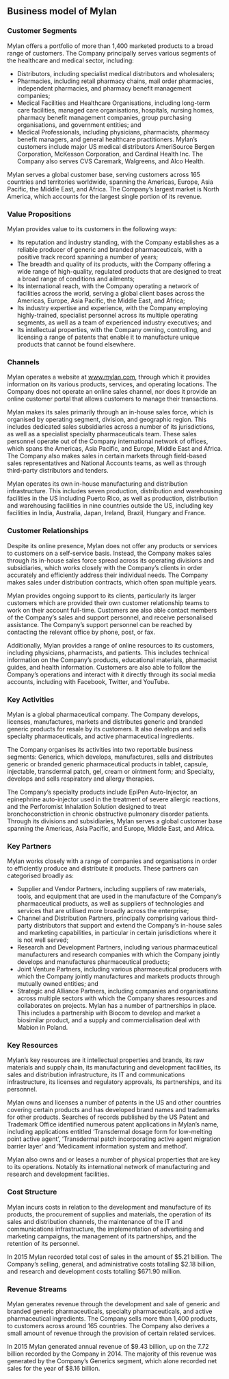 Business model of Mylan
-----------------------

 ### Customer Segments

 Mylan offers a portfolio of more than 1,400 marketed products to a broad range of customers. The Company principally serves various segments of the healthcare and medical sector, including:

  * Distributors, including specialist medical distributors and wholesalers;
 * Pharmacies, including retail pharmacy chains, mail order pharmacies, independent pharmacies, and pharmacy benefit management companies;
 * Medical Facilities and Healthcare Organisations, including long-term care facilities, managed care organisations, hospitals, nursing homes, pharmacy benefit management companies, group purchasing organisations, and government entities; and
 * Medical Professionals, including physicians, pharmacists, pharmacy benefit managers, and general healthcare practitioners.
  Mylan’s customers include major US medical distributors AmeriSource Bergen Corporation, McKesson Corporation, and Cardinal Health Inc. The Company also serves CVS Caremark, Walgreens, and Alco Health.

 Mylan serves a global customer base, serving customers across 165 countries and territories worldwide, spanning the Americas, Europe, Asia Pacific, the Middle East, and Africa. The Company’s largest market is North America, which accounts for the largest single portion of its revenue.

 ### Value Propositions

 Mylan provides value to its customers in the following ways:

  * Its reputation and industry standing, with the Company establishes as a reliable producer of generic and branded pharmaceuticals, with a positive track record spanning a number of years;
 * The breadth and quality of its products, with the Company offering a wide range of high-quality, regulated products that are designed to treat a broad range of conditions and ailments;
 * Its international reach, with the Company operating a network of facilities across the world, serving a global client bases across the Americas, Europe, Asia Pacific, the Middle East, and Africa;
 * Its industry expertise and experience, with the Company employing highly-trained, specialist personnel across its multiple operating segments, as well as a team of experienced industry executives; and
 * Its intellectual properties, with the Company owning, controlling, and licensing a range of patents that enable it to manufacture unique products that cannot be found elsewhere.
  ### Channels

 Mylan operates a website at www.mylan.com, through which it provides information on its various products, services, and operating locations. The Company does not operate an online sales channel, nor does it provide an online customer portal that allows customers to manage their transactions.

 Mylan makes its sales primarily through an in-house sales force, which is organised by operating segment, division, and geographic region. This includes dedicated sales subsidiaries across a number of its jurisdictions, as well as a specialist specialty pharmaceuticals team. These sales personnel operate out of the Company international network of offices, which spans the Americas, Asia Pacific, and Europe, Middle East and Africa. The Company also makes sales in certain markets through field-based sales representatives and National Accounts teams, as well as through third-party distributors and tenders.

 Mylan operates its own in-house manufacturing and distribution infrastructure. This includes seven production, distribution and warehousing facilities in the US including Puerto Rico, as well as production, distribution and warehousing facilities in nine countries outside the US, including key facilities in India, Australia, Japan, Ireland, Brazil, Hungary and France.

 ### Customer Relationships

 Despite its online presence, Mylan does not offer any products or services to customers on a self-service basis. Instead, the Company makes sales through its in-house sales force spread across its operating divisions and subsidiaries, which works closely with the Company’s clients in order accurately and efficiently address their individual needs. The Company makes sales under distribution contracts, which often span multiple years.

 Mylan provides ongoing support to its clients, particularly its larger customers which are provided their own customer relationship teams to work on their account full-time. Customers are also able contact members of the Company’s sales and support personnel, and receive personalised assistance. The Company’s support personnel can be reached by contacting the relevant office by phone, post, or fax.

 Additionally, Mylan provides a range of online resources to its customers, including physicians, pharmacists, and patients. This includes technical information on the Company’s products, educational materials, pharmacist guides, and health information. Customers are also able to follow the Company’s operations and interact with it directly through its social media accounts, including with Facebook, Twitter, and YouTube.

 ### Key Activities

 Mylan is a global pharmaceutical company. The Company develops, licenses, manufactures, markets and distributes generic and branded generic products for resale by its customers. It also develops and sells specialty pharmaceuticals, and active pharmaceutical ingredients.

 The Company organises its activities into two reportable business segments: Generics, which develops, manufactures, sells and distributes generic or branded generic pharmaceutical products in tablet, capsule, injectable, transdermal patch, gel, cream or ointment form; and Specialty, develops and sells respiratory and allergy therapies.

 The Company’s specialty products include EpiPen Auto-Injector, an epinephrine auto-injector used in the treatment of severe allergic reactions, and the Perforomist Inhalation Solution designed to treat bronchoconstriction in chronic obstructive pulmonary disorder patients. Through its divisions and subsidiaries, Mylan serves a global customer base spanning the Americas, Asia Pacific, and Europe, Middle East, and Africa.

 ### Key Partners

 Mylan works closely with a range of companies and organisations in order to efficiently produce and distribute it products. These partners can categorised broadly as:

  * Supplier and Vendor Partners, including suppliers of raw materials, tools, and equipment that are used in the manufacture of the Company’s pharmaceutical products, as well as suppliers of technologies and services that are utilised more broadly across the enterprise;
 * Channel and Distribution Partners, principally comprising various third-party distributors that support and extend the Company’s in-house sales and marketing capabilities, in particular in certain jurisdictions where it is not well served;
 * Research and Development Partners, including various pharmaceutical manufacturers and research companies with which the Company jointly develops and manufactures pharmaceutical products;
 * Joint Venture Partners, including various pharmaceutical producers with which the Company jointly manufactures and markets products through mutually owned entities; and
 * Strategic and Alliance Partners, including companies and organisations across multiple sectors with which the Company shares resources and collaborates on projects.
  Mylan has a number of partnerships in place. This includes a partnership with Biocom to develop and market a biosimilar product, and a supply and commercialisation deal with Mabion in Poland.

 ### Key Resources

 Mylan’s key resources are it intellectual properties and brands, its raw materials and supply chain, its manufacturing and development facilities, its sales and distribution infrastructure, its IT and communications infrastructure, its licenses and regulatory approvals, its partnerships, and its personnel.

 Mylan owns and licenses a number of patents in the US and other countries covering certain products and has developed brand names and trademarks for other products. Searches of records published by the US Patent and Trademark Office identified numerous patent applications in Mylan’s name, including applications entitled ‘Transdermal dosage form for low-melting point active agent’, ‘Transdermal patch incorporating active agent migration barrier layer’ and ‘Medicament information system and method’.

 Mylan also owns and or leases a number of physical properties that are key to its operations. Notably its international network of manufacturing and research and development facilities.

 ### Cost Structure

 Mylan incurs costs in relation to the development and manufacture of its products, the procurement of supplies and materials, the operation of its sales and distribution channels, the maintenance of the IT and communications infrastructure, the implementation of advertising and marketing campaigns, the management of its partnerships, and the retention of its personnel.

 In 2015 Mylan recorded total cost of sales in the amount of $5.21 billion. The Company’s selling, general, and administrative costs totalling $2.18 billion, and research and development costs totalling $671.90 million.

 ### Revenue Streams

 Mylan generates revenue through the development and sale of generic and branded generic pharmaceuticals, specialty pharmaceuticals, and active pharmaceutical ingredients. The Company sells more than 1,400 products, to customers across around 165 countries. The Company also derives a small amount of revenue through the provision of certain related services.

 In 2015 Mylan generated annual revenue of $9.43 billion, up on the 7.72 billion recorded by the Company in 2014. The majority of this revenue was generated by the Company’s Generics segment, which alone recorded net sales for the year of $8.16 billion.